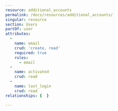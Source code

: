 ```yaml
---
resource: additional_accounts
permalink: /docs/resources/additional_accounts/
singular: resource
section: Users
partOf: user
attributes:
  -
    name: email
    crud: 'create, read'
    required: true
    rules:
      - email
  -
    name: activated
    crud: read
  -
    name: last_login
    crud: read
relationships: {  }

---
```

